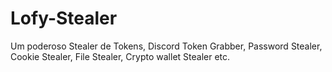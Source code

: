 # Lofy-Stealer
Um poderoso Stealer de Tokens, Discord Token Grabber, Password Stealer, Cookie Stealer, File Stealer, Crypto wallet Stealer etc.
